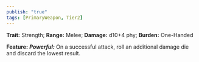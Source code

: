 ```yaml
---
publish: "true"
tags: [PrimaryWeapon, Tier2]
---
```

**Trait:** Strength; **Range:** Melee; **Damage:** d10+4 phy; **Burden:** One-Handed

**Feature:** ***Powerful:*** On a successful attack, roll an additional damage die and discard the lowest result.
